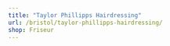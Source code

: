 ```yaml
---
title: "Taylor Phillipps Hairdressing"
url: /bristol/taylor-phillipps-hairdressing/
shop: Friseur
---
```

